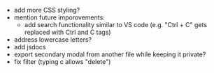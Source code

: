 - add more CSS styling?
- mention future imporovements:
  - add search functionality similar to VS code (e.g. "Ctrl + C" gets replaced with Ctrl and C tags)
- address lowercase letters?
- add jsdocs
- export secondary modal from another file while keeping it private?
- fix filter (typing c allows "delete")

